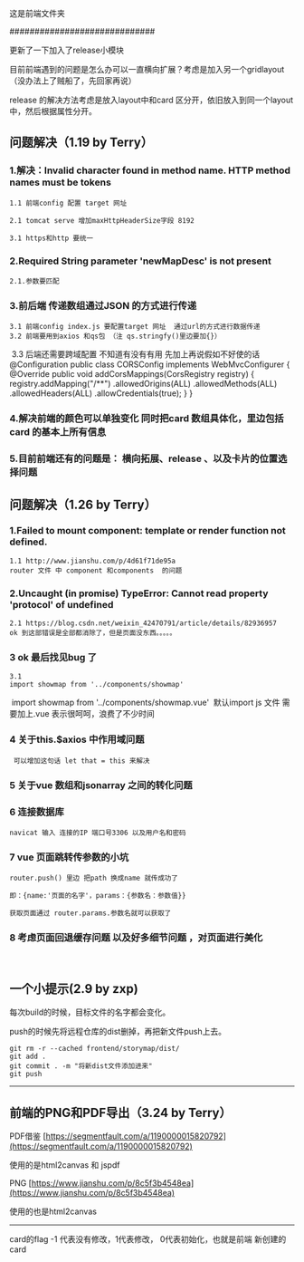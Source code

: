 这是前端文件夹

#############################


更新了一下加入了release小模块


目前前端遇到的问题是怎么办可以一直横向扩展？考虑是加入另一个gridlayout（没办法上了贼船了，先回家再说）


release 的解决方法考虑是放入layout中和card 区分开，依旧放入到同一个layout中，然后根据属性分开。





## 问题解决（1.19 by Terry）

### 1.解决：Invalid character found in method name. HTTP method names must be tokens

	1.1 前端config 配置 target 网址 
	
	2.1 tomcat serve 增加maxHttpHeaderSize字段 8192
	
	3.1 https和http 要统一

### 2.Required String parameter 'newMapDesc' is not present

  	2.1.参数要匹配


### 3.前后端 传递数组通过JSON 的方式进行传递

	3.1 前端config index.js 要配置target 网址  通过url的方式进行数据传递
  	3.2 前端要用到axios 和qs包 （注 qs.stringfy()里边要加{}）
​    3.3 后端还需要跨域配置 不知道有没有有用  先加上再说假如不好使的话
​	
	@Configuration
	public class CORSConfig implements WebMvcConfigurer {
	    @Override
	    public void addCorsMappings(CorsRegistry registry) {
	        registry.addMapping("/**")
	                .allowedOrigins(ALL)
	                .allowedMethods(ALL)
	                .allowedHeaders(ALL)
	                .allowCredentials(true);
	    }
	}
### 4.解决前端的颜色可以单独变化 同时把card 数组具体化，里边包括card 的基本上所有信息

### 5.目前前端还有的问题是： 横向拓展、release 、以及卡片的位置选择问题

## 问题解决（1.26 by Terry）

### 1.Failed to mount component: template or render function not defined.
	1.1 http://www.jianshu.com/p/4d61f71de95a
	router 文件 中 component 和components  的问题

### 2.Uncaught (in promise) TypeError: Cannot read property 'protocol' of undefined
	2.1 https://blog.csdn.net/weixin_42470791/article/details/82936957
	ok 到这部错误是全部都消除了，但是页面没东西。。。。。
### 3 ok 最后找见bug 了 
    3.1
 	import showmap from '../components/showmap'  
​    import showmap from '../components/showmap.vue'
​    默认import js 文件 需要加上.vue 表示很呵呵，浪费了不少时间 
### 4 关于this.$axios 中作用域问题
   	 可以增加这句话 let that = this 来解决
### 5 关于vue 数组和jsonarray 之间的转化问题

### 6 连接数据库
    navicat 输入 连接的IP 端口号3306 以及用户名和密码 
### 7 vue 页面跳转传参数的小坑
    router.push() 里边 把path 换成name 就传成功了 
    
    即：{name:'页面的名字'，params：{参数名：参数值}}
    
    获取页面通过 router.params.参数名就可以获取了 
### 8 考虑页面回退缓存问题 以及好多细节问题 ，对页面进行美化

​      

## 一个小提示(2.9 by zxp)

每次build的时候，目标文件的名字都会变化。

push的时候先将远程仓库的dist删掉，再把新文件push上去。

```
git rm -r --cached frontend/storymap/dist/
git add . 
git commit . -m "将新dist文件添加进来"
git push
```

----
## 前端的PNG和PDF导出（3.24 by Terry）
PDF借鉴
[https://segmentfault.com/a/1190000015820792](https://segmentfault.com/a/1190000015820792)

使用的是html2canvas 和 jspdf

PNG
[https://www.jianshu.com/p/8c5f3b4548ea](https://www.jianshu.com/p/8c5f3b4548ea)

使用的也是html2canvas


-----
card的flag -1 代表没有修改，1代表修改， 0代表初始化，也就是前端 新创建的card